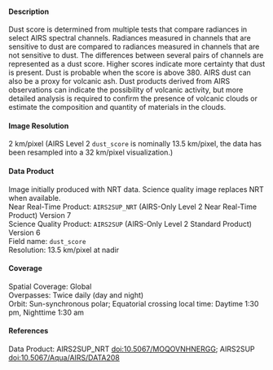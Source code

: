 #### Description
Dust score is determined from multiple tests that compare radiances in select AIRS spectral channels. Radiances measured in channels that are sensitive to dust are compared to radiances measured in channels that are not sensitive to dust. The differences between several pairs of channels are represented as a dust score. Higher scores indicate more certainty that dust is present. Dust is probable when the score is above 380. AIRS dust can also be a proxy for volcanic ash. Dust products derived from AIRS observations can indicate the possibility of volcanic activity, but more detailed analysis is required to confirm the presence of volcanic clouds or estimate the composition and quantity of materials in the clouds.

#### Image Resolution
2 km/pixel (AIRS Level 2 `dust_score` is nominally 13.5 km/pixel, the data has been resampled into a 32 km/pixel visualization.)

#### Data Product
Image initially produced with NRT data. Science quality image replaces NRT when available.<br>
Near Real-Time Product: `AIRS2SUP_NRT` (AIRS-Only Level 2 Near Real-Time Product) Version 7<br>
Science Quality Product: `AIRS2SUP` (AIRS-Only Level 2 Standard Product) Version 6<br>
Field name: `dust_score`<br>
Resolution: 13.5 km/pixel at nadir

#### Coverage
Spatial Coverage: Global<br>
Overpasses: Twice daily (day and night)<br>
Orbit: Sun-synchronous polar; Equatorial crossing local time: Daytime 1:30 pm, Nighttime 1:30 am

#### References
Data Product: AIRS2SUP_NRT [doi:10.5067/MOQOVNHNERGG](https://doi.org/10.5067/MOQOVNHNERGG); AIRS2SUP [doi:10.5067/Aqua/AIRS/DATA208](https://doi.org/10.5067/Aqua/AIRS/DATA208)
